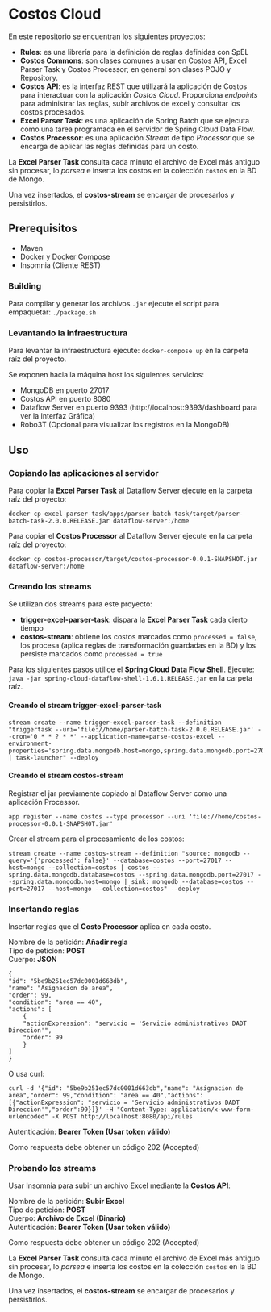 # Costos Cloud

En este repositorio se encuentran los siguientes proyectos:

- **Rules**: es una librería para la definición de reglas definidas con SpEL
- **Costos Commons**: son clases comunes a usar en Costos API, Excel Parser Task y Costos Processor; en general son clases POJO y Repository.
- **Costos API**: es la interfaz REST que utilizará la aplicación de Costos para interactuar con la aplicación _Costos Cloud_. Proporciona _endpoints_ para administrar las reglas, subir archivos de excel y consultar los costos procesados.
- **Excel Parser Task**: es una aplicación de Spring Batch que se ejecuta como una tarea programada en el servidor de Spring Cloud Data Flow.
- **Costos Processor**: es una aplicación _Stream_ de tipo _Processor_ que se encarga de aplicar las reglas definidas para un costo.

La **Excel Parser Task** consulta cada minuto el archivo de Excel más antiguo sin procesar, lo _parsea_ e inserta los costos en la colección `costos` en la BD de Mongo.

Una vez insertados, el **costos-stream** se encargar de procesarlos y persistirlos.

## Prerequisitos

- Maven
- Docker y Docker Compose
- Insomnia (Cliente REST)

### Building
Para compilar y generar los archivos `.jar` ejecute el script para empaquetar: `./package.sh`

### Levantando la infraestructura
Para levantar la infraestructura ejecute: `docker-compose up` en la carpeta raíz del proyecto. 

Se exponen hacia la máquina host los siguientes servicios:

- MongoDB en puerto 27017
- Costos API en puerto 8080
- Dataflow Server en puerto 9393 (http://localhost:9393/dashboard para ver la Interfaz Gráfica)
- Robo3T (Opcional para visualizar los registros en la MongoDB)

## Uso

### Copiando las aplicaciones al servidor
Para copiar la **Excel Parser Task** al Dataflow Server ejecute en la carpeta raíz del proyecto:  
    
    docker cp excel-parser-task/apps/parser-batch-task/target/parser-batch-task-2.0.0.RELEASE.jar dataflow-server:/home

Para copiar el **Costos Processor** al Dataflow Server ejecute en la carpeta raíz del proyecto:  
    
    docker cp costos-processor/target/costos-processor-0.0.1-SNAPSHOT.jar dataflow-server:/home

### Creando los streams
Se utilizan dos streams para este proyecto:
- **trigger-excel-parser-task**: dispara la **Excel Parser Task** cada cierto tiempo
- **costos-stream**: obtiene los costos marcados como `processed = false`, los procesa (aplica reglas de transformación guardadas en la BD) y los persiste marcados como `processed = true`

Para los siguientes pasos utilice el **Spring Cloud Data Flow Shell**.
Ejecute: `java -jar spring-cloud-dataflow-shell-1.6.1.RELEASE.jar` en la carpeta raíz.

#### Creando el stream trigger-excel-parser-task

    stream create --name trigger-excel-parser-task --definition "triggertask --uri='file://home/parser-batch-task-2.0.0.RELEASE.jar' --cron='0 * * ? * *' --application-name=parse-costos-excel --environment-properties='spring.data.mongodb.host=mongo,spring.data.mongodb.port=27017,spring.data.mongodb.database=costos' | task-launcher" --deploy


#### Creando el stream costos-stream
Registrar el jar previamente copiado al Dataflow Server como una aplicación Processor. 

    app register --name costos --type processor --uri 'file://home/costos-processor-0.0.1-SNAPSHOT.jar'

Crear el stream para el procesamiento de los costos:

    stream create --name costos-stream --definition "source: mongodb --query='{'processed': false}' --database=costos --port=27017 --host=mongo --collection=costos | costos --spring.data.mongodb.database=costos --spring.data.mongodb.port=27017 --spring.data.mongodb.host=mongo | sink: mongodb --database=costos --port=27017 --host=mongo --collection=costos" --deploy

### Insertando reglas
Insertar reglas que el **Costo Processor** aplica en cada costo.

Nombre de la petición: **Añadir regla**  
Tipo de petición: **POST**  
Cuerpo: **JSON**  

    {
    "id": "5be9b251ec57dc0001d663db",
    "name": "Asignacion de area",
    "order": 99,
    "condition": "area == 40",
    "actions": [
        {
        "actionExpression": "servicio = 'Servicio administrativos DADT Direccion'",
        "order": 99
        }
    ]
    }

O usa curl:

    curl -d '{"id": "5be9b251ec57dc0001d663db","name": "Asignacion de area","order": 99,"condition": "area == 40","actions": [{"actionExpression": "servicio = 'Servicio administrativos DADT Direccion'","order":99}]}' -H "Content-Type: application/x-www-form-urlencoded" -X POST http://localhost:8080/api/rules

Autenticación: **Bearer Token (Usar token válido)**  

Como respuesta debe obtener un código 202 (Accepted)

### Probando los streams
Usar Insomnia para subir un archivo Excel mediante la **Costos API**:

Nombre de la petición: **Subir Excel**  
Tipo de petición: **POST**  
Cuerpo: **Archivo de Excel (Binario)**  
Autenticación: **Bearer Token (Usar token válido)**  

Como respuesta debe obtener un código 202 (Accepted)

La **Excel Parser Task** consulta cada minuto el archivo de Excel más antiguo sin procesar, lo _parsea_ e inserta los costos en la colección `costos` en la BD de Mongo.

Una vez insertados, el **costos-stream** se encargar de procesarlos y persistirlos.